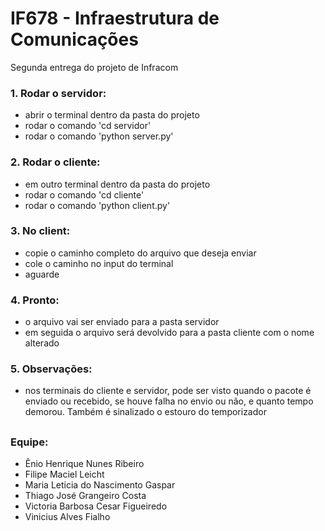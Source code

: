 # IF678 - Infraestrutura de Comunicações
Segunda entrega do projeto de Infracom

### 1. Rodar o servidor:
- abrir o terminal dentro da pasta do projeto
- rodar o comando 'cd servidor'
- rodar o comando 'python server.py'

### 2. Rodar o cliente:
- em outro terminal dentro da pasta do projeto
- rodar o comando 'cd cliente'
- rodar o comando 'python client.py'

### 3. No client:
- copie o caminho completo do arquivo que deseja enviar
- cole o caminho no input do terminal
- aguarde

### 4. Pronto:
- o arquivo vai ser enviado para a pasta servidor
- em seguida o arquivo será devolvido para a pasta cliente com o nome alterado

### 5. Observações:
- nos terminais do cliente e servidor, pode ser visto quando o pacote é enviado ou recebido, se houve falha no envio ou não, e quanto tempo demorou. Também é sinalizado o estouro do temporizador

##

### Equipe:
- Ênio Henrique Nunes Ribeiro
- Filipe Maciel Leicht
- Maria Leticia do Nascimento Gaspar
- Thiago José Grangeiro Costa
- Victoria Barbosa Cesar Figueiredo
- Vinicius Alves Fialho
